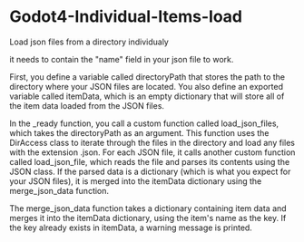 # Godot4-Individual-Items-load
Load json files from a directory individualy 

it needs to contain the "name" field in your json file to work.

First, you define a variable called directoryPath that stores the path to the directory where your JSON files are located. You also define an exported variable called itemData, which is an empty dictionary that will store all of the item data loaded from the JSON files.

In the _ready function, you call a custom function called load_json_files, which takes the directoryPath as an argument. This function uses the DirAccess class to iterate through the files in the directory and load any files with the extension .json. For each JSON file, it calls another custom function called load_json_file, which reads the file and parses its contents using the JSON class. If the parsed data is a dictionary (which is what you expect for your JSON files), it is merged into the itemData dictionary using the merge_json_data function.

The merge_json_data function takes a dictionary containing item data and merges it into the itemData dictionary, using the item's name as the key. If the key already exists in itemData, a warning message is printed.
